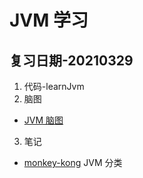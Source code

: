 # JVM 学习
## 复习日期-20210329
1. 代码-learnJvm
2. 脑图
  - [JVM 脑图](https://www.yuque.com/docs/share/f00df413-ee34-4778-bd10-2c81ddc93f8f?#《JVM》)
3. 笔记
  - [monkey-kong](https://monkey-kong.cn/) JVM 分类
